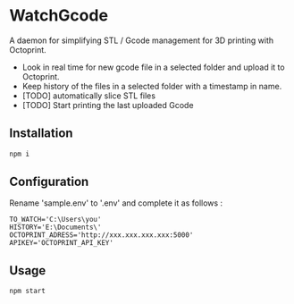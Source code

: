 # WatchGcode
A daemon for simplifying STL / Gcode management for 3D printing with Octoprint.
- Look in real time for new gcode file in a selected folder and upload it to Octoprint.
- Keep history of the files in a selected folder with a timestamp in name.
- [TODO] automatically slice STL files
- [TODO] Start printing the last uploaded Gcode

## Installation
```js
npm i
```

## Configuration

Rename 'sample.env' to '.env' and complete it as follows :
```env
TO_WATCH='C:\Users\you'
HISTORY='E:\Documents\'
OCTOPRINT_ADRESS='http://xxx.xxx.xxx.xxx:5000'
APIKEY='OCTOPRINT_API_KEY'
```

## Usage
```js
npm start
```